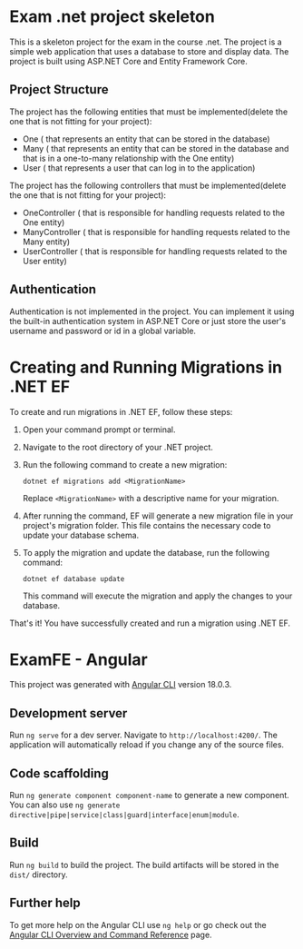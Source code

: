 # Exam .net project skeleton

This is a skeleton project for the exam in the course .net. The project is a simple web application that uses a database to store and display data. The project is built using ASP.NET Core and Entity Framework Core.

## Project Structure

The project has the following entities that must be implemented(delete the one that is not fitting for your project):
- One ( that represents an entity that can be stored in the database)
- Many ( that represents an entity that can be stored in the database and that is in a one-to-many relationship with the One entity)
- User ( that represents a user that can log in to the application)

The project has the following controllers that must be implemented(delete the one that is not fitting for your project):
- OneController ( that is responsible for handling requests related to the One entity)
- ManyController ( that is responsible for handling requests related to the Many entity)
- UserController ( that is responsible for handling requests related to the User entity)

## Authentication
Authentication is not implemented in the project. You can implement it using the built-in authentication system in ASP.NET Core or just store the user's username and password or id in a global variable.

# Creating and Running Migrations in .NET EF

To create and run migrations in .NET EF, follow these steps:

1. Open your command prompt or terminal.
2. Navigate to the root directory of your .NET project.
3. Run the following command to create a new migration:

    ```
    dotnet ef migrations add <MigrationName>
    ```

    Replace `<MigrationName>` with a descriptive name for your migration.

4. After running the command, EF will generate a new migration file in your project's migration folder. This file contains the necessary code to update your database schema.

5. To apply the migration and update the database, run the following command:

    ```
    dotnet ef database update
    ```

    This command will execute the migration and apply the changes to your database.

That's it! You have successfully created and run a migration using .NET EF.


# ExamFE - Angular

This project was generated with [Angular CLI](https://github.com/angular/angular-cli) version 18.0.3.

## Development server

Run `ng serve` for a dev server. Navigate to `http://localhost:4200/`. The application will automatically reload if you change any of the source files.

## Code scaffolding

Run `ng generate component component-name` to generate a new component. You can also use `ng generate directive|pipe|service|class|guard|interface|enum|module`.

## Build

Run `ng build` to build the project. The build artifacts will be stored in the `dist/` directory.

## Further help

To get more help on the Angular CLI use `ng help` or go check out the [Angular CLI Overview and Command Reference](https://angular.dev/tools/cli) page.
